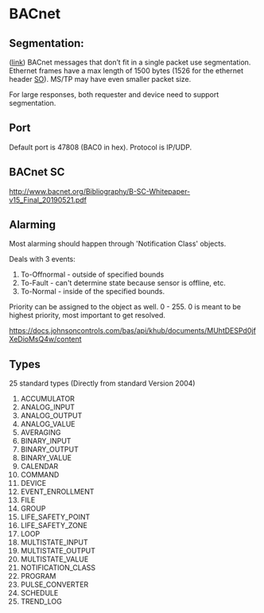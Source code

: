 # BACnet

## Segmentation:
([link](https://store.chipkin.com/articles/segmentation-in-bacnet))
BACnet messages that don’t fit in a single packet use segmentation.
Ethernet frames have a max length of 1500 bytes (1526 for the ethernet
header [SO](https://networkengineering.stackexchange.com/a/5059)). MS/TP
may have even smaller packet size.

For large responses, both requester and device need to support
segmentation.

## Port

Default port is 47808 (BAC0 in hex). Protocol is IP/UDP.

## BACnet SC

<http://www.bacnet.org/Bibliography/B-SC-Whitepaper-v15_Final_20190521.pdf>

## Alarming

Most alarming should happen through 'Notification Class' objects.

Deals with 3 events:

1. To-Offnormal - outside of specified bounds
2. To-Fault - can't determine state because sensor is offline, etc.
3. To-Normal - inside of the specified bounds.

Priority can be assigned to the object as well.
0 - 255. 0 is meant to be highest priority, most important to get resolved.

<https://docs.johnsoncontrols.com/bas/api/khub/documents/MUhtDESPd0jfXeDioMsQ4w/content>


## Types

25 standard types (Directly from standard Version 2004)

1. ACCUMULATOR
2. ANALOG_INPUT
3. ANALOG_OUTPUT
4. ANALOG_VALUE
5. AVERAGING
6. BINARY_INPUT
7. BINARY_OUTPUT
8. BINARY_VALUE
9. CALENDAR
10. COMMAND
11. DEVICE
12. EVENT_ENROLLMENT
13. FILE
14. GROUP
15. LIFE_SAFETY_POINT
16. LIFE_SAFETY_ZONE
17. LOOP
18. MULTISTATE_INPUT
19. MULTISTATE_OUTPUT
20. MULTISTATE_VALUE
21. NOTIFICATION_CLASS
22. PROGRAM
23. PULSE_CONVERTER
24. SCHEDULE
25. TREND_LOG
